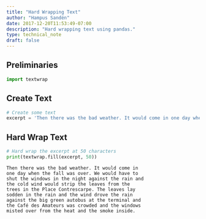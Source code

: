 ```yaml
---
title: "Hard Wrapping Text"
author: "Hampus Sandén"
date: 2017-12-20T11:53:49-07:00
description: "Hard wrapping text using pandas."
type: technical_note
draft: false
---
```

## Preliminaries


```python
import textwrap
```

## Create Text


```python
# Create some text
excerpt = 'Then there was the bad weather. It would come in one day when the fall was over. We would have to shut the windows in the night against the rain and the cold wind would strip the leaves from the trees in the Place Contrescarpe. The leaves lay sodden in the rain and the wind drove the rain against the big green autobus at the terminal and the Café des Amateurs was crowded and the windows misted over from the heat and the smoke inside.'
```

## Hard Wrap Text


```python
# Hard wrap the excerpt at 50 characters
print(textwrap.fill(excerpt, 50))
```

    Then there was the bad weather. It would come in
    one day when the fall was over. We would have to
    shut the windows in the night against the rain and
    the cold wind would strip the leaves from the
    trees in the Place Contrescarpe. The leaves lay
    sodden in the rain and the wind drove the rain
    against the big green autobus at the terminal and
    the Café des Amateurs was crowded and the windows
    misted over from the heat and the smoke inside.

